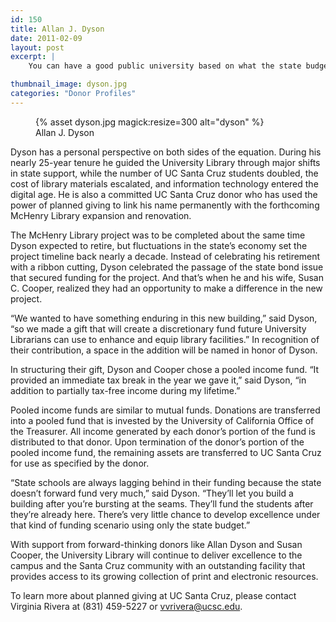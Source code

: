 ```yaml
---
id: 150
title: Allan J. Dyson
date: 2011-02-09
layout: post
excerpt: |
    You can have a good public university based on what the state budget is, but you can't have a great public university without having the active involvement of donors in all sorts of areas, donors small and large," said Allan J. Dyson, University Librarian Emeritus of UC Santa Cruz.

thumbnail_image: dyson.jpg
categories: "Donor Profiles"
---
```

<figure class="inline-image right">
{% asset dyson.jpg magick:resize=300 alt="dyson" %}<figcaption>Allan J. Dyson</figcaption></figure>

Dyson has a personal perspective on both sides of the equation. During his nearly 25-year tenure he guided the University Library through major shifts in state support, while the number of UC Santa Cruz students doubled, the cost of library materials escalated, and information technology entered the digital age. He is also a committed UC Santa Cruz donor who has used the power of planned giving to link his name permanently with the forthcoming McHenry Library expansion and renovation.

The McHenry Library project was to be completed about the same time Dyson expected to retire, but fluctuations in the state&#8217;s economy set the project timeline back nearly a decade. Instead of celebrating his retirement with a ribbon cutting, Dyson celebrated the passage of the state bond issue that secured funding for the project. And that&#8217;s when he and his wife, Susan C. Cooper, realized they had an opportunity to make a difference in the new project.

&#8220;We wanted to have something enduring in this new building,&#8221; said Dyson, &#8220;so we made a gift that will create a discretionary fund future University Librarians can use to enhance and equip library facilities.&#8221; In recognition of their contribution, a space in the addition will be named in honor of Dyson.

In structuring their gift, Dyson and Cooper chose a pooled income fund. &#8220;It provided an immediate tax break in the year we gave it,&#8221; said Dyson, &#8220;in addition to partially tax-free income during my lifetime.&#8221;

Pooled income funds are similar to mutual funds. Donations are transferred into a pooled fund that is invested by the University of California Office of the Treasurer. All income generated by each donor&#8217;s portion of the fund is distributed to that donor. Upon termination of the donor&#8217;s portion of the pooled income fund, the remaining assets are transferred to UC Santa Cruz for use as specified by the donor.

&#8220;State schools are always lagging behind in their funding because the state doesn&#8217;t forward fund very much,&#8221; said Dyson. &#8220;They&#8217;ll let you build a building after you&#8217;re bursting at the seams. They&#8217;ll fund the students after they&#8217;re already here. There&#8217;s very little chance to develop excellence under that kind of funding scenario using only the state budget.&#8221;

With support from forward-thinking donors like Allan Dyson and Susan Cooper, the University Library will continue to deliver excellence to the campus and the Santa Cruz community with an outstanding facility that provides access to its growing collection of print and electronic resources.

To learn more about planned giving at UC Santa Cruz, please contact Virginia Rivera at (831) 459-5227 or <vvrivera@ucsc.edu>.
